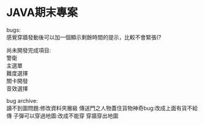# JAVA期末專案

bugs: \
感覺穿牆發動後可以加一個顯示剩餘時間的提示，比較不會緊張(?

尚未開發完成項目:\
  警衛\
  主選單\
  難度選擇\
  關卡開發\
  音效選擇

bug archive: \
  讀不到圖問題:修改資料夾層級
  傳送門之人物蓋住貨物神奇bug:改成上面有貨不給傳
  子彈可以穿過地圖:改成不能穿
  穿牆穿出地圖
